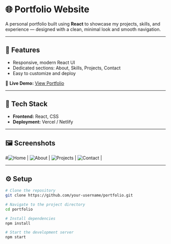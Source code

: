 # 🌐 Portfolio Website

A personal portfolio built using **React** to showcase my projects, skills, and experience — designed with a clean, minimal look and smooth navigation.

---

## 🚀 Features
- Responsive, modern React UI  
- Dedicated sections: About, Skills, Projects, Contact  
- Easy to customize and deploy
 
🔗 **Live Demo:** [View Portfolio](https://portfolio-paojangam-kipgens-projects.vercel.app/#services)

---

## 🧩 Tech Stack
- **Frontend:** React, CSS    
- **Deployment:** Vercel / Netlify  

---

## 🖼️ Screenshots

#![Home](/portfolio/public/screenshot1.png) | ![About](/portfolio/public/screenshot2.png) | ![Projects](/portfolio/public/screenshot3.png) | ![Contact](/portfolio/public/screenshot4.png) |

---

## ⚙️ Setup
```bash
# Clone the repository
git clone https://github.com/your-username/portfolio.git

# Navigate to the project directory
cd portfolio

# Install dependencies
npm install

# Start the development server
npm start
